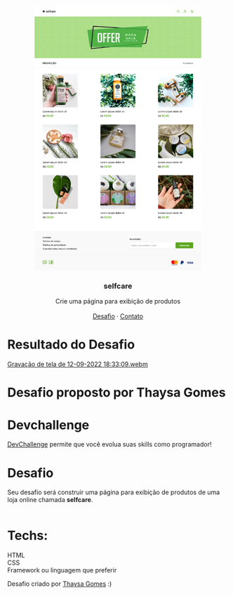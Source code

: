 <br />
<p align="center">
 
   <img src="design/desktop.png" width="380" height="600">


  <h3 align="center">selfcare</h3>

  <p align="center">
    Crie uma página para exibição de produtos
       <br />
    <br />
    <a href="https://github.com/thaysagomes/selfcare">Desafio</a>
    ·
    <a href="https://www.linkedin.com/in/tcgms/">Contato</a>
  </p>
</p>

# Resultado do Desafio
[Gravação de tela de 12-09-2022 18:33:09.webm](https://user-images.githubusercontent.com/83427685/189763747-2c86b509-c00e-4549-965a-136b9a2e94f7.webm)
# Desafio proposto por Thaysa Gomes

# Devchallenge 
<a href="https://devchallenge.now.sh/">DevChallenge</a> permite que você evolua suas skills como programador!

# Desafio
Seu desafio será construir uma página para exibição de produtos de uma loja online chamada <strong>selfcare</strong>. <br><br>

# Techs: 
HTML<br>
CSS<br>
Framework ou linguagem que preferir


Desafio criado por <a href="https://github.com/thaysagomes">Thaysa Gomes</a> :)
